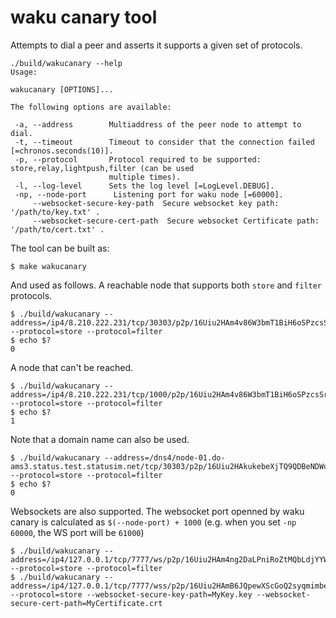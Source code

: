 # waku canary tool

Attempts to dial a peer and asserts it supports a given set of protocols.

```console
./build/wakucanary --help
Usage:

wakucanary [OPTIONS]...

The following options are available:

 -a, --address        Multiaddress of the peer node to attempt to dial.
 -t, --timeout        Timeout to consider that the connection failed [=chronos.seconds(10)].
 -p, --protocol       Protocol required to be supported: store,relay,lightpush,filter (can be used
                      multiple times).
 -l, --log-level      Sets the log level [=LogLevel.DEBUG].
 -np, --node-port      Listening port for waku node [=60000].
     --websocket-secure-key-path  Secure websocket key path:   '/path/to/key.txt' .
     --websocket-secure-cert-path  Secure websocket Certificate path:   '/path/to/cert.txt' .

```

The tool can be built as:

```console
$ make wakucanary
```

And used as follows. A reachable node that supports both `store` and `filter` protocols.

```console
$ ./build/wakucanary --address=/ip4/8.210.222.231/tcp/30303/p2p/16Uiu2HAm4v86W3bmT1BiH6oSPzcsSr24iDQpSN5Qa992BCjjwgrD --protocol=store --protocol=filter
$ echo $?
0
```

A node that can't be reached.
```console
$ ./build/wakucanary --address=/ip4/8.210.222.231/tcp/1000/p2p/16Uiu2HAm4v86W3bmT1BiH6oSPzcsSr24iDQpSN5Qa992BCjjwgrD --protocol=store --protocol=filter
$ echo $?
1
```

Note that a domain name can also be used.
```console
$ ./build/wakucanary --address=/dns4/node-01.do-ams3.status.test.statusim.net/tcp/30303/p2p/16Uiu2HAkukebeXjTQ9QDBeNDWuGfbaSg79wkkhK4vPocLgR6QFDf --protocol=store --protocol=filter
$ echo $?
0
```

Websockets are also supported. The websocket port openned by waku canary is calculated as `$(--node-port) + 1000` (e.g. when you set `-np 60000`, the WS port will be `61000`)
```console
$ ./build/wakucanary --address=/ip4/127.0.0.1/tcp/7777/ws/p2p/16Uiu2HAm4ng2DaLPniRoZtMQbLdjYYWnXjrrJkGoXWCoBWAdn1tu --protocol=store --protocol=filter
$ ./build/wakucanary --address=/ip4/127.0.0.1/tcp/7777/wss/p2p/16Uiu2HAmB6JQpewXScGoQ2syqmimbe4GviLxRwfsR8dCpwaGBPSE --protocol=store --websocket-secure-key-path=MyKey.key --websocket-secure-cert-path=MyCertificate.crt
```